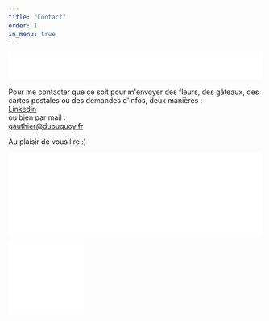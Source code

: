 ```yaml
---
title: "Contact"
order: 1
in_menu: true
---
```

<img src="images/ponctGraph2.png" alt="ponctuation graphique abstraite" class="imgPunct2" />

Pour me contacter que ce soit pour m'envoyer des fleurs, des gâteaux, des cartes postales ou des demandes d'infos, deux manières :  
[Linkedin](https://www.linkedin.com/in/gauthier-dubuquoy/)  
ou bien par mail :  
[gauthier@dubuquoy.fr](mailto:gauthier@dubuquoy.fr)

Au plaisir de vous lire :)  

<img src="images/ponctGraph.png" alt="ponctuation graphique abstraite" class="imgPunct" /> 

<img src="images/ponctGraph3.png" alt="Ponctuation graphique abstraite" class="imgPunct3" /> 